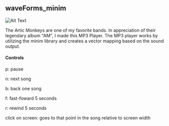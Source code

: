 ## waveForms_minim
![Alt Text](https://github.com/ross-abramson/Processing/blob/master/waveForms_minim/readme-images/Wave-forms-HD.gif)

The Artic Monkeys are one of my favorite bands. In appreciation of their legendary album "AM", I made this MP3 Player.
The MP3 player works by utilizing the minim library and creates a vector mapping based on the sound output.

#### Controls

p: pause

n: next song

b: back one song

f: fast-foward 5 seconds

r: rewind 5 seconds

click on screen: goes to that point in the song relative to screen width
